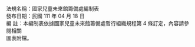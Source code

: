 法規名稱：國家兒童未來館籌備處編制表  
發布日期：民國 111 年 04 月 18 日  
編 註：本編制表依據國家兒童未來館籌備處暫行組織規程第 4 條訂定，內容請參閱相關  
圖表附檔。  


